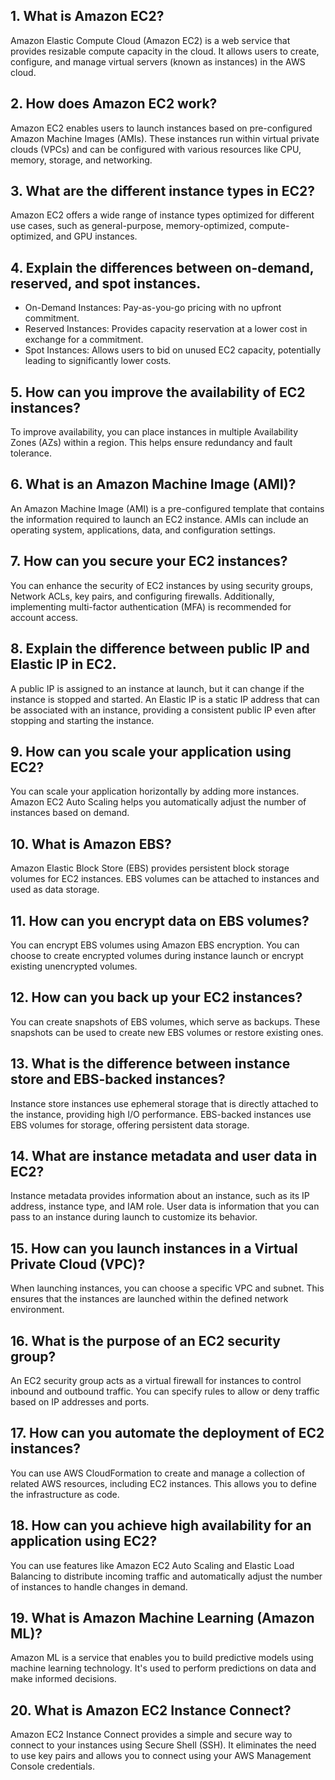 
## 1. What is **Amazon EC2**?
Amazon Elastic Compute Cloud (Amazon EC2) is a web service that provides resizable compute capacity in the cloud. It allows users to create, configure, and manage virtual servers (known as instances) in the AWS cloud.

## 2. How does Amazon EC2 work?
Amazon EC2 enables users to launch instances based on pre-configured Amazon Machine Images (AMIs). These instances run within virtual private clouds (VPCs) and can be configured with various resources like CPU, memory, storage, and networking.

## 3. What are the different instance types in EC2?
Amazon EC2 offers a wide range of instance types optimized for different use cases, such as general-purpose, memory-optimized, compute-optimized, and GPU instances.

## 4. Explain the differences between on-demand, reserved, and spot instances.
- On-Demand Instances: Pay-as-you-go pricing with no upfront commitment.
- Reserved Instances: Provides capacity reservation at a lower cost in exchange for a commitment.
- Spot Instances: Allows users to bid on unused EC2 capacity, potentially leading to significantly lower costs.

## 5. How can you improve the availability of EC2 instances?
To improve availability, you can place instances in multiple Availability Zones (AZs) within a region. This helps ensure redundancy and fault tolerance.

## 6. What is an Amazon Machine Image (AMI)?
An Amazon Machine Image (AMI) is a pre-configured template that contains the information required to launch an EC2 instance. AMIs can include an operating system, applications, data, and configuration settings.

## 7. How can you secure your EC2 instances?
You can enhance the security of EC2 instances by using security groups, Network ACLs, key pairs, and configuring firewalls. Additionally, implementing multi-factor authentication (MFA) is recommended for account access.

## 8. Explain the difference between public IP and Elastic IP in EC2.
A public IP is assigned to an instance at launch, but it can change if the instance is stopped and started. An Elastic IP is a static IP address that can be associated with an instance, providing a consistent public IP even after stopping and starting the instance.

## 9. How can you scale your application using EC2?
You can scale your application horizontally by adding more instances. Amazon EC2 Auto Scaling helps you automatically adjust the number of instances based on demand.

## 10. What is Amazon EBS?
Amazon Elastic Block Store (EBS) provides persistent block storage volumes for EC2 instances. EBS volumes can be attached to instances and used as data storage.

## 11. How can you encrypt data on EBS volumes?
You can encrypt EBS volumes using Amazon EBS encryption. You can choose to create encrypted volumes during instance launch or encrypt existing unencrypted volumes.

## 12. How can you back up your EC2 instances?
You can create snapshots of EBS volumes, which serve as backups. These snapshots can be used to create new EBS volumes or restore existing ones.

## 13. What is the difference between instance store and EBS-backed instances?
Instance store instances use ephemeral storage that is directly attached to the instance, providing high I/O performance. EBS-backed instances use EBS volumes for storage, offering persistent data storage.

## 14. What are instance metadata and user data in EC2?
Instance metadata provides information about an instance, such as its IP address, instance type, and IAM role. User data is information that you can pass to an instance during launch to customize its behavior.

## 15. How can you launch instances in a Virtual Private Cloud (VPC)?
When launching instances, you can choose a specific VPC and subnet. This ensures that the instances are launched within the defined network environment.

## 16. What is the purpose of an EC2 security group?
An EC2 security group acts as a virtual firewall for instances to control inbound and outbound traffic. You can specify rules to allow or deny traffic based on IP addresses and ports.

## 17. How can you automate the deployment of EC2 instances?
You can use AWS CloudFormation to create and manage a collection of related AWS resources, including EC2 instances. This allows you to define the infrastructure as code.

## 18. How can you achieve high availability for an application using EC2?
You can use features like Amazon EC2 Auto Scaling and Elastic Load Balancing to distribute incoming traffic and automatically adjust the number of instances to handle changes in demand.

## 19. What is Amazon Machine Learning (Amazon ML)?
Amazon ML is a service that enables you to build predictive models using machine learning technology. It's used to perform predictions on data and make informed decisions.

## 20. What is Amazon EC2 Instance Connect?
Amazon EC2 Instance Connect provides a simple and secure way to connect to your instances using Secure Shell (SSH). It eliminates the need to use key pairs and allows you to connect using your AWS Management Console credentials.
